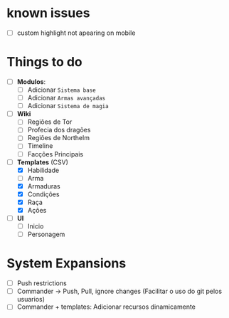 # known issues
- [ ] custom highlight not apearing on mobile

# Things to do
- [ ] **Modulos**:
	- [ ] Adicionar `Sistema base` 
	- [ ] Adicionar `Armas avançadas`
	- [ ] Adicionar `Sistema de magia`
- [ ] **Wiki**
	- [ ] Regiões de Tor
	- [ ] Profecia dos dragões
	- [ ] Regiões de Northelm
	- [ ] Timeline
	- [ ] Facções Principais
- [ ] **Templates** (CSV)
	- [x] Habilidade
	- [ ] Arma
	- [x] Armaduras
	- [x] Condições
	- [x] Raça
	- [x] Ações
- [ ] **UI**
	- [ ] Inicio
	- [ ] Personagem

# System Expansions
- [ ] Push restrictions
- [ ] Commander -> Push, Pull, ignore changes (Facilitar o uso do git pelos usuarios)
- [ ] Commander + templates: Adicionar recursos dinamicamente
